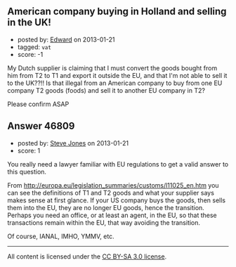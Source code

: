 ## American company buying in Holland and selling in the UK!

- posted by: [Edward](https://stackexchange.com/users/-1/23647-edward) on 2013-01-21
- tagged: `vat`
- score: -1

My Dutch supplier is claiming that I must convert the goods bought from him from T2 to T1 and export it outside the EU, and that I'm not able to sell it to the UK??!!
Is that illegal from an American company to buy from one EU company T2 goods (foods) and sell it to another EU company in T2?

Please confirm ASAP


## Answer 46809

- posted by: [Steve Jones](https://stackexchange.com/users/-1/12985-steve-jones) on 2013-01-21
- score: 1

You really need a lawyer familiar with EU regulations to get a valid answer to this question.

From http://europa.eu/legislation_summaries/customs/l11025_en.htm you can see the definitions of T1 and T2 goods and what your supplier says makes sense at first glance. If your US company buys the goods, then sells them into the EU, they are no longer EU goods, hence the transition. Perhaps you need an office, or at least an agent, in the EU, so that these transactions remain within the EU, that way avoiding the transition.

Of course, IANAL, IMHO, YMMV, etc.



---

All content is licensed under the [CC BY-SA 3.0 license](https://creativecommons.org/licenses/by-sa/3.0/).
